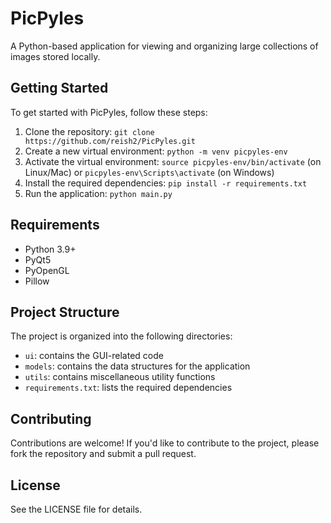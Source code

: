 # PicPyles

A Python-based application for viewing and organizing large collections of images stored locally.

## Getting Started

To get started with PicPyles, follow these steps:

1. Clone the repository: `git clone https://github.com/reish2/PicPyles.git`
2. Create a new virtual environment: `python -m venv picpyles-env`
3. Activate the virtual environment: `source picpyles-env/bin/activate` (on Linux/Mac) or `picpyles-env\Scripts\activate` (on Windows)
4. Install the required dependencies: `pip install -r requirements.txt`
5. Run the application: `python main.py`

## Requirements

* Python 3.9+
* PyQt5
* PyOpenGL
* Pillow

## Project Structure

The project is organized into the following directories:

* `ui`: contains the GUI-related code
* `models`: contains the data structures for the application
* `utils`: contains miscellaneous utility functions
* `requirements.txt`: lists the required dependencies

## Contributing

Contributions are welcome! If you'd like to contribute to the project, please fork the repository and submit a pull request.

## License

See the LICENSE file for details.